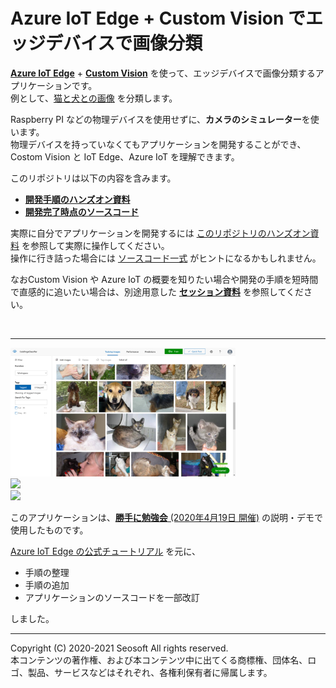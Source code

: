 # Azure IoT Edge + Custom Vision でエッジデバイスで画像分類

[**Azure IoT Edge**](https://docs.microsoft.com/ja-jp/azure/iot-edge/) + [**Custom Vision**](https://www.customvision.ai/) を使って、エッジデバイスで画像分類するアプリケーションです。  
例として、[猫と犬との画像](https://www.kaggle.com/chetankv/dogs-cats-images) を分類します。

Raspberry PI などの物理デバイスを使用せずに、**カメラのシミュレーター**を使います。  
物理デバイスを持っていなくてもアプリケーションを開発することができ、Costom Vision と IoT Edge、Azure IoT を理解できます。

このリポジトリは以下の内容を含みます。

- [**開発手順のハンズオン資料**](./docs/README.md)
- [**開発完了時点のソースコード**](./source/README.md)

実際に自分でアプリケーションを開発するには [このリポジトリのハンズオン資料](./docs/README.md) を参照して実際に操作してください。  
操作に行き詰った場合には [ソースコード一式](./source/README.md) がヒントになるかもしれません。

なおCustom Vision や Azure IoT の概要を知りたい場合や開発の手順を短時間で直感的に追いたい場合は、別途用意した [**セッション資料**](https://www.slideshare.net/seosoft/azure-iot-edge-custom-vision) を参照してください。

<br />

---

<img src="./docs/images/customvision_top_image.jpg" width="360px" />
<br />
<img src="./docs/images/iotedge_top_image.jpg" width="360px" />
<br />
<img src="./docs/images/08/vs_display_buildin_monitor.jpg" width="480px" />

<br />

このアプリケーションは、[**勝手に勉強会** (2020年4月19日 開催)](https://katte.connpass.com/event/173288/) の説明・デモで使用したものです。

[Azure IoT Edge の公式チュートリアル](https://docs.microsoft.com/ja-jp/azure/iot-edge/tutorial-deploy-custom-vision) を元に、

- 手順の整理
- 手順の追加
- アプリケーションのソースコードを一部改訂

しました。

---

Copyright (C) 2020-2021 Seosoft All rights reserved.  
本コンテンツの著作権、および本コンテンツ中に出てくる商標権、団体名、ロゴ、製品、サービスなどはそれぞれ、各権利保有者に帰属します。
